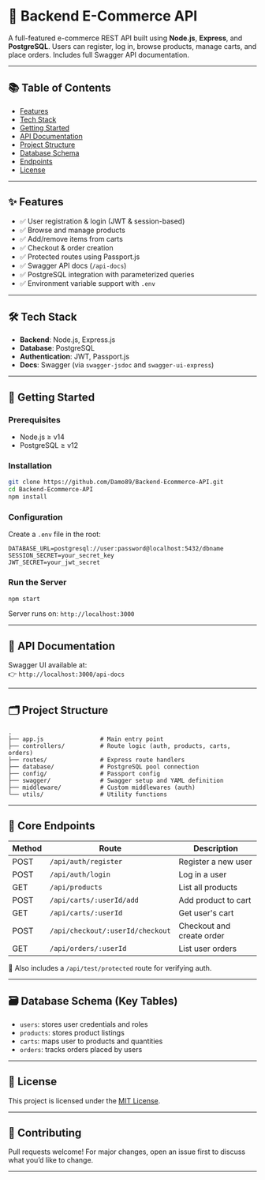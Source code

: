 # 💼 Backend E-Commerce API

A full-featured e-commerce REST API built using **Node.js**, **Express**, and **PostgreSQL**. Users can register, log in, browse products, manage carts, and place orders. Includes full Swagger API documentation.

---

## 📚 Table of Contents

- [Features](#features)
- [Tech Stack](#tech-stack)
- [Getting Started](#getting-started)
- [API Documentation](#api-documentation)
- [Project Structure](#project-structure)
- [Database Schema](#database-schema)
- [Endpoints](#endpoints)
- [License](#license)

---

## ✨ Features

- ✅ User registration & login (JWT & session-based)
- ✅ Browse and manage products
- ✅ Add/remove items from carts
- ✅ Checkout & order creation
- ✅ Protected routes using Passport.js
- ✅ Swagger API docs (`/api-docs`)
- ✅ PostgreSQL integration with parameterized queries
- ✅ Environment variable support with `.env`

---

## 🛠 Tech Stack

- **Backend**: Node.js, Express.js
- **Database**: PostgreSQL
- **Authentication**: JWT, Passport.js
- **Docs**: Swagger (via `swagger-jsdoc` and `swagger-ui-express`)

---

## 🚀 Getting Started

### Prerequisites

- Node.js ≥ v14
- PostgreSQL ≥ v12

### Installation

```bash
git clone https://github.com/Damo89/Backend-Ecommerce-API.git
cd Backend-Ecommerce-API
npm install
```

### Configuration

Create a `.env` file in the root:

```
DATABASE_URL=postgresql://user:password@localhost:5432/dbname
SESSION_SECRET=your_secret_key
JWT_SECRET=your_jwt_secret
```

### Run the Server

```bash
npm start
```

Server runs on: `http://localhost:3000`

---

## 📘 API Documentation

Swagger UI available at:  
👉 `http://localhost:3000/api-docs`

---

## 🗂 Project Structure

```
.
├── app.js                # Main entry point
├── controllers/          # Route logic (auth, products, carts, orders)
├── routes/               # Express route handlers
├── database/             # PostgreSQL pool connection
├── config/               # Passport config
├── swagger/              # Swagger setup and YAML definition
├── middleware/           # Custom middlewares (auth)
└── utils/                # Utility functions
```

---

## 🛒 Core Endpoints

| Method | Route                            | Description                  |
|--------|----------------------------------|------------------------------|
| POST   | `/api/auth/register`             | Register a new user          |
| POST   | `/api/auth/login`                | Log in a user                |
| GET    | `/api/products`                  | List all products            |
| POST   | `/api/carts/:userId/add`         | Add product to cart          |
| GET    | `/api/carts/:userId`             | Get user's cart              |
| POST   | `/api/checkout/:userId/checkout` | Checkout and create order    |
| GET    | `/api/orders/:userId`            | List user orders             |

🧪 Also includes a `/api/test/protected` route for verifying auth.

---

## 🗃 Database Schema (Key Tables)

- `users`: stores user credentials and roles
- `products`: stores product listings
- `carts`: maps user to products and quantities
- `orders`: tracks orders placed by users

---

## 📄 License

This project is licensed under the [MIT License](LICENSE).

---

## 🙌 Contributing

Pull requests welcome! For major changes, open an issue first to discuss what you’d like to change.

---


